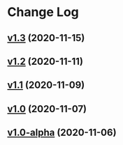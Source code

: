 # Change Log

## [v1.3](https://github.com/thewizardplusplus/tangled-stones/tree/v1.3) (2020-11-15)

## [v1.2](https://github.com/thewizardplusplus/tangled-stones/tree/v1.2) (2020-11-11)

## [v1.1](https://github.com/thewizardplusplus/tangled-stones/tree/v1.1) (2020-11-09)

## [v1.0](https://github.com/thewizardplusplus/tangled-stones/tree/v1.0) (2020-11-07)

## [v1.0-alpha](https://github.com/thewizardplusplus/tangled-stones/tree/v1.0-alpha) (2020-11-06)
